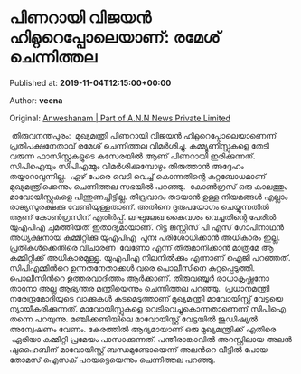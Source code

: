 
# പിണറായി വിജയന്‍ ഹിറ്റ്ലറെപ്പോലെയാണ്: രമേശ് ചെന്നിത്തല

Published at: **2019-11-04T12:15:00+00:00**

Author: **veena**

Original: [Anweshanam | Part of A.N.N News Private Limited](http://anweshanam.com/index.php/kerala/news/ramesh-chennithala-criticize-cm-pinarayi-vijayan-on-mavoist-encounter-and-uapa-cas)

 തിരുവനന്തപുരം:  മുഖ്യമന്ത്രി പിണറായി വിജയന്‍ ഹിറ്റ്ലറെപ്പോലെയാണെന്ന് പ്രതിപക്ഷനേതാവ് രമേശ് ചെന്നിത്തല വിമര്‍ശിച്ചു. കമ്മ്യൂണിസ്റ്റുകളെ തേടി വരുന്ന ഫാസിസ്റ്റുകളുടെ കസേരയിൽ ആണ് പിണറായി ഇരിക്കുന്നത്. സിപിഐയും സിപിഎമ്മും വിമര്‍ശിക്കുമ്പോഴും തിരുത്താന്‍ അദ്ദേഹം തയ്യാറാവുന്നില്ല.  ഏഴ് പേരെ വെടി വെച്ച് കൊന്നതിന്റെ കുറ്റബോധമാണ് മുഖ്യമന്ത്രിക്കെന്നും ചെന്നിത്തല സഭയില്‍ പറഞ്ഞു. 
കോൺഗ്രസ് ഒരു കാലത്തും മാവോയിസ്റ്റുകളെ പിന്തുണച്ചിട്ടില്ല. തീവ്രവാദം തടയാൻ ഉള്ള നിയമങ്ങൾ എല്ലാം രാജ്യസുരക്ഷക്കു വേണ്ടിയുള്ളതാണ്. അതിനെ ദുരുപയോഗം ചെയ്യുന്നതിൽ ആണ് കോണ്‍ഗ്രസിന് എതിർപ്പ്. ലഘുലേഖ കൈവശം വെച്ചതിന്റെ പേരിൽ യുഎപിഎ ചുമത്തിയത് ഇതാദ്യമായാണ്. റിട്ട ജസ്റ്റിസ് പി എസ് ഗോപിനാഥൻ അധ്യക്ഷനായ കമ്മിറ്റിക്കു യുഎപിഎ  പുനഃ പരിശോധിക്കാൻ അധികാരം ഇല്ല. പ്രതികൾക്കെതിരെ വിചാരണ  വേണോ എന്ന് തീരുമാനിക്കാന്‍ മാത്രമേ ആ കമ്മിറ്റിക്ക് അധികാരമുള്ളു. യുഎപിഎ നിലനിൽക്കും എന്നാണ് ഐജി പറഞ്ഞത്. സിപിഎമ്മിന്‍റെ ഉന്നതനേതാക്കള്‍ വരെ പൊലീസിനെ കുറ്റപ്പെടുത്തി. പൊലീസിന്‍റെ ഉത്തരവാദിത്തം ആര്‍ക്കാണ്. തിരുവ‌ഞ്ചൂര്‍ രാധാകൃഷ്ണനോ താനോ അല്ല ആഭ്യന്തര മന്ത്രിയെന്നും ചെന്നിത്തല പറഞ്ഞു. 
പ്രധാനമന്ത്രി നരേന്ദ്രമോദിയുടെ വാക്കുകള്‍ കടമെടുത്താണ് മുഖ്യമന്ത്രി മാവോയിസ്റ്റ് വേട്ടയെ ന്യായീകരിക്കുന്നത്. മാവോയിസ്റ്റുകളെ വെടിവെച്ചുകൊന്നതാണെന്ന് സിപിഐ തന്നെ പറയുന്നു. മഞ്ചിക്കണ്ടിയിലെ മാവോയിസ്റ്റ് വേട്ടയില്‍ ജുഡിഷ്യല്‍ അന്വേഷണം വേണം. കേരത്തിൽ ആദ്യമായാണ് ഒരു മുഖ്യമന്ത്രിക്ക് എതിരെ  ഏരിയാ കമ്മിറ്റി പ്രമേയം പാസാക്കുന്നത്. പന്തീരാങ്കാവില്‍ അറസ്റ്റിലായ അലന്‍ ഷുഹൈബിന് മാവോയിസ്റ്റ് ബന്ധമുണ്ടോയെന്ന് അലന്‍റെ വീട്ടില്‍ പോയ തോമസ് ഐസക് പറയട്ടെയെന്നും ചെന്നിത്തല പറഞ്ഞു. 
